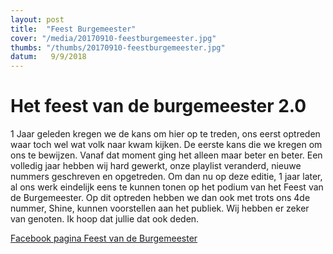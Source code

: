 ```yaml
---
layout: post
title:  "Feest Burgemeester"
cover: "/media/20170910-feestburgemeester.jpg" 
thumbs: "/thumbs/20170910-feestburgemeester.jpg" 
datum:   9/9/2018
---
```


# Het feest van de burgemeester 2.0

1 Jaar geleden kregen we de kans om hier op te treden, ons eerst optreden waar toch wel wat volk naar kwam kijken.
De eerste kans die we kregen om ons te bewijzen. Vanaf dat moment ging het alleen maar beter en beter.
Een volledig jaar hebben wij hard gewerkt, onze playlist veranderd, nieuwe nummers geschreven en opgetreden.
Om dan nu op deze editie, 1 jaar later, al ons werk eindelijk eens te kunnen tonen op het podium van het Feest van de Burgemeester.
Op dit optreden hebben we dan ook met trots ons 4de nummer, Shine, kunnen voorstellen aan het publiek.
Wij hebben er zeker van genoten. Ik hoop dat jullie dat ook deden.


[Facebook pagina Feest van de Burgemeester](https://www.facebook.com/hetfeestvandeburgemeester/)